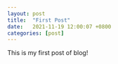 ```yaml
---
layout: post
title:  "First Post"
date:   2021-11-19 12:00:07 +0800
categories: [post]
---
```

This is my first post of blog!
